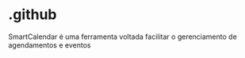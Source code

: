 # .github
SmartCalendar é uma ferramenta voltada facilitar o gerenciamento de agendamentos e eventos
